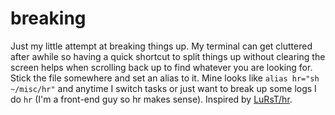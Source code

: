 breaking
========

Just my little attempt at breaking things up. My terminal can get cluttered after awhile so having a quick shortcut to split things up without clearing the screen helps when scrolling back up to find whatever you are looking for. Stick the file somewhere and set an alias to it. Mine looks like `alias hr="sh ~/misc/hr"` and anytime I switch tasks or just want to break up some logs I do `hr` (I'm a front-end guy so hr makes sense). Inspired by [LuRsT/hr](https://github.com/LuRsT/hr).
